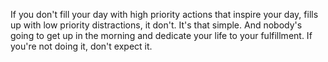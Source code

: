  If you don't fill your day with high priority actions that inspire your day, fills up with low priority distractions, it don't. It's that simple. And nobody's going to get up in the morning and dedicate your life to your fulfillment. If you're not doing it, don't expect it.